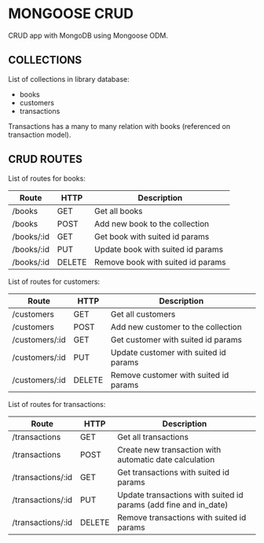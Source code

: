# MONGOOSE CRUD
CRUD app with MongoDB using Mongoose ODM.

## COLLECTIONS
List of collections in library database:
* books
* customers
* transactions

Transactions has a many to many relation with books (referenced on transaction model).

## CRUD ROUTES
List of routes for books:

Route | HTTP | Description
------|------|------------
/books | GET | Get all books
/books | POST | Add new book to the collection
/books/:id | GET | Get book with suited id params
/books/:id | PUT | Update book with suited id params
/books/:id | DELETE | Remove book with suited id params

List of routes for customers:

Route | HTTP | Description
------|------|------------
/customers | GET | Get all customers
/customers | POST | Add new customer to the collection
/customers/:id | GET | Get customer with suited id params
/customers/:id | PUT | Update customer with suited id params
/customers/:id | DELETE | Remove customer with suited id params

List of routes for transactions:

Route | HTTP | Description
------|------|------------
/transactions | GET | Get all transactions
/transactions | POST | Create new transaction with automatic date calculation
/transactions/:id | GET | Get transactions with suited id params
/transactions/:id | PUT | Update transactions with suited id params (add fine and in_date)
/transactions/:id | DELETE | Remove transactions with suited id params
